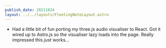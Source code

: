 ```yaml
---
publish_date: 20211024    
layout: ../../layouts/FleetingNoteLayout.astro
---
```

- Had a little bit of fun porting my three.js audio visualiser to React. Got it wired up to Astro.js so the visualiser lazy loads into the page. Really impressed this _just_ works...
